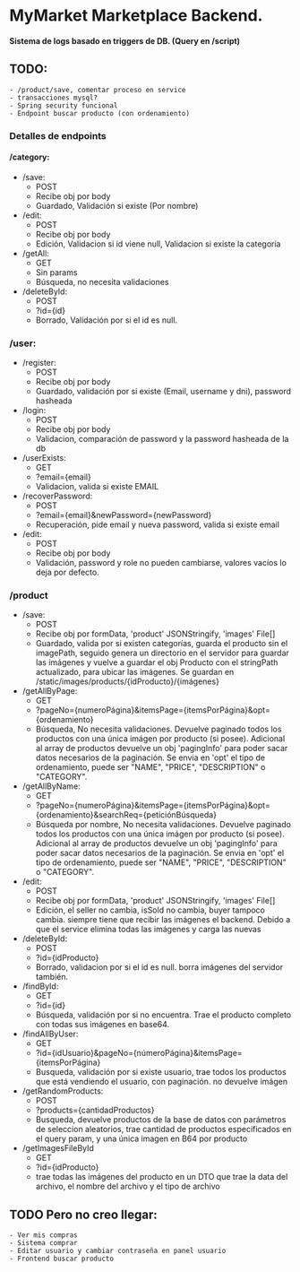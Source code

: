 # MyMarket Marketplace Backend.

#### Sistema de logs basado en triggers de DB. (Query en /script)

## TODO:

    - /product/save, comentar proceso en service
    - transacciones mysql?
    - Spring security funcional
    - Endpoint buscar producto (con ordenamiento)

### Detalles de endpoints

#### /category:

- /save:
  - POST
  - Recibe obj por body
  - Guardado, Validación si existe (Por nombre)
- /edit:
  - POST
  - Recibe obj por body
  - Edición, Validacion si id viene null, Validacion si existe la categoria
- /getAll:
  - GET
  - Sin params
  - Búsqueda, no necesita validaciones
- /deleteById:
  - POST
  - ?id={id}
  - Borrado, Validación por si el id es null.

### /user:

- /register:
  - POST
  - Recibe obj por body
  - Guardado, validación por si existe (Email, username y dni), password hasheada
- /login:
  - POST
  - Recibe obj por body
  - Validacion, comparación de password y la password hasheada de la db
- /userExists:
  - GET
  - ?email={email}
  - Validacion, valida si existe EMAIL
- /recoverPassword:
  - POST
  - ?email={email}&newPassword={newPassword}
  - Recuperación, pide email y nueva password, valida si existe email
- /edit:
  - POST
  - Recibe obj por body
  - Validación, password y role no pueden cambiarse, valores vacíos lo deja por defecto.

### /product

- /save:
  - POST
  - Recibe obj por formData, 'product' JSONStringify, 'images' File[]
  - Guardado, valida por si existen categorías, guarda el producto sin el imagePath, seguido genera un directorio en el servidor para guardar las imágenes y vuelve a guardar el obj Producto con el stringPath actualizado, para ubicar las imágenes. Se guardan en /static/images/products/{idProducto}/{imágenes}
- /getAllByPage:
  - GET
  - ?pageNo={numeroPágina}&itemsPage={itemsPorPágina}&opt={ordenamiento}
  - Búsqueda, No necesita validaciones. Devuelve paginado todos los productos con una única imágen por producto (si posee). Adicional al array de productos devuelve un obj 'pagingInfo' para poder sacar datos necesarios de la paginación. Se envia en 'opt' el tipo de ordenamiento, puede ser "NAME", "PRICE", "DESCRIPTION" o "CATEGORY".
- /getAllByName:
  - GET
  - ?pageNo={numeroPágina}&itemsPage={itemsPorPágina}&opt={ordenamiento}&searchReq={peticiónBúsqueda}
  - Búsqueda por nombre, No necesita validaciones. Devuelve paginado todos los productos con una única imágen por producto (si posee). Adicional al array de productos devuelve un obj 'pagingInfo' para poder sacar datos necesarios de la paginación. Se envia en 'opt' el tipo de ordenamiento, puede ser "NAME", "PRICE", "DESCRIPTION" o "CATEGORY".
- /edit:
  - POST
  - Recibe obj por formData, 'product' JSONStringify, 'images' File[]
  - Edición, el seller no cambia, isSold no cambia, buyer tampoco cambia. siempre tiene que recibir las imágenes el backend. Debido a que el service elimina todas las imágenes y carga las nuevas
- /deleteById:
  - POST
  - ?id={idProducto}
  - Borrado, validacion por si el id es null. borra imágenes del servidor también.
- /findById:
  - GET
  - ?id={id}
  - Búsqueda, validación por si no encuentra. Trae el producto completo con todas sus imágenes en base64.
- /findAllByUser:
  - GET
  - ?id={idUsuario}&pageNo={númeroPágina}&itemsPage={itemsPorPágina}
  - Busqueda, validación por si existe usuario, trae todos los productos que está vendiendo el usuario, con paginación. no devuelve imágen
- /getRandomProducts:
  - POST
  - ?products={cantidadProductos}
  - Busqueda, devuelve productos de la base de datos con parámetros de seleccion aleatorios, trae cantidad de productos especificados en el query param, y una única imagen en B64 por producto
- /getImagesFileById
  - GET
  - ?id={idProducto}
  - trae todas las imágenes del producto en un DTO que trae la data del archivo, el nombre del archivo y el tipo de archivo

## TODO Pero no creo llegar:

    - Ver mis compras
    - Sistema comprar
    - Editar usuario y cambiar contraseña en panel usuario
    - Frontend buscar producto


